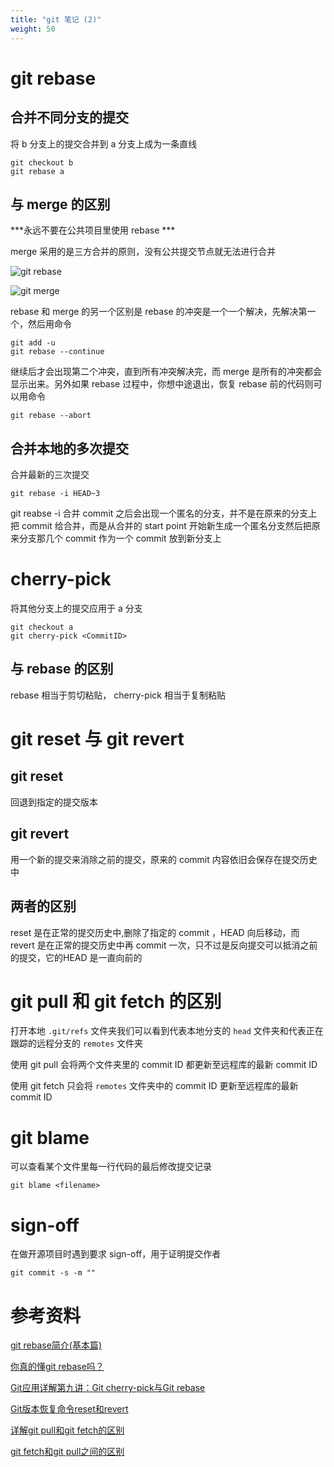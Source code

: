 ```yaml
---
title: "git 笔记 (2)"
weight: 50
---
```


# git rebase

## 合并不同分支的提交

将 b 分支上的提交合并到 a 分支上成为一条直线

```
git checkout b
git rebase a
```

## 与 merge 的区别

***永远不要在公共项目里使用 rebase ***

merge 采用的是三方合并的原则，没有公共提交节点就无法进行合并

![git rebase](https://img-my.csdn.net/uploads/201206/14/1339683149_4793.jpg)

![git merge](https://img-my.csdn.net/uploads/201206/14/1339682845_9921.jpg)

rebase 和 merge 的另一个区别是 rebase 的冲突是一个一个解决，先解决第一个，然后用命令

```
git add -u
git rebase --continue
```

继续后才会出现第二个冲突，直到所有冲突解决完，而 merge 是所有的冲突都会显示出来。另外如果 rebase 过程中，你想中途退出，恢复 rebase   前的代码则可以用命令 

`git rebase --abort`

## 合并本地的多次提交

合并最新的三次提交

`git rebase -i HEAD~3`

git reabse -i 合并 commit 之后会出现一个匿名的分支，并不是在原来的分支上把 commit 给合并，而是从合并的 start point 开始新生成一个匿名分支然后把原来分支那几个 commit 作为一个 commit 放到新分支上

# cherry-pick

将其他分支上的提交应用于 a 分支

```
git checkout a
git cherry-pick <CommitID>
```

## 与 rebase 的区别

rebase 相当于剪切粘贴， cherry-pick 相当于复制粘贴

# git reset 与 git revert

## git reset

回退到指定的提交版本

## git revert

用一个新的提交来消除之前的提交，原来的 commit 内容依旧会保存在提交历史中

## 两者的区别

reset 是在正常的提交历史中,删除了指定的 commit ，HEAD 向后移动，而 revert 是在正常的提交历史中再 commit 一次，只不过是反向提交可以抵消之前的提交，它的HEAD 是一直向前的

# git pull 和 git fetch 的区别

打开本地 `.git/refs` 文件夹我们可以看到代表本地分支的 `head` 文件夹和代表正在跟踪的远程分支的 `remotes` 文件夹

使用 git pull 会将两个文件夹里的 commit ID 都更新至远程库的最新 commit ID

使用 git fetch 只会将 `remotes` 文件夹中的 commit ID 更新至远程库的最新 commit ID

# git blame

可以查看某个文件里每一行代码的最后修改提交记录

`git blame <filename>`

# sign-off

在做开源项目时遇到要求 sign-off，用于证明提交作者

`git commit -s -m ""`

# 参考资料

[git rebase简介(基本篇)](https://blog.csdn.net/hudashi/article/details/7664631?utm_medium=distribute.pc_relevant.none-task-blog-2~default~baidujs_baidulandingword~default-0.control&spm=1001.2101.3001.4242)

[你真的懂git rebase吗？](https://www.jianshu.com/p/6960811ac89c)

[Git应用详解第九讲：Git cherry-pick与Git rebase](https://blog.csdn.net/qq_43425487/article/details/105620270)

[Git版本恢复命令reset和revert](https://blog.csdn.net/xybelieve1990/article/details/62885292?utm_medium=distribute.pc_relevant_t0.none-task-blog-2%7Edefault%7EBlogCommendFromMachineLearnPai2%7Edefault-1.control&depth_1-utm_source=distribute.pc_relevant_t0.none-task-blog-2%7Edefault%7EBlogCommendFromMachineLearnPai2%7Edefault-1.control)

[详解git pull和git fetch的区别](https://blog.csdn.net/weixin_41975655/article/details/82887273)

[git fetch和git pull之间的区别](https://blog.csdn.net/a19881029/article/details/42245955)